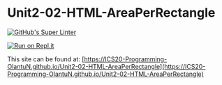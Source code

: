 # Unit2-02-HTML-AreaPerRectangle
[![GitHub's Super Linter](https://github.com/ICS20-Programming-OlantuN/Unit2-02-HTML-AreaPerRectangle/workflows/GitHub's%20Super%20Linter/badge.svg)](https://github.com/ICS20-Programming-OlantuN/Unit2-02-HTML-AreaPerRectangle/actions)


[![Run on Repl.it](https://repl.it/badge/github/ICS20-Programming-OlantuN/Unit2-02-HTML-AreaPerRectangle)](https://repl.it/github/ICS20-Programming-OlantuN/Unit2-02-HTML-AreaPerRectangle)


This site can be found at: [https://ICS20-Programming-OlantuN.github.io/Unit2-02-HTML-AreaPerRectangle](https://ICS20-Programming-OlantuN.github.io/Unit2-02-HTML-AreaPerRectangle)